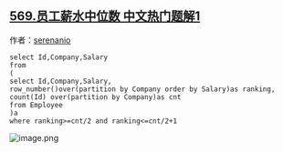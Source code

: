 ## [569.员工薪水中位数 中文热门题解1](https://leetcode.cn/problems/median-employee-salary/solutions/100000/jian-ji-chuang-kou-han-shu-pai-xu-by-serenanio)

作者：[serenanio](https://leetcode.cn/u/serenanio)
```
select Id,Company,Salary
from
(
select Id,Company,Salary, 
row_number()over(partition by Company order by Salary)as ranking,
count(Id) over(partition by Company)as cnt
from Employee
)a
where ranking>=cnt/2 and ranking<=cnt/2+1
```
![image.png](https://pic.leetcode-cn.com/07f6d247213a45d86370678d2564fe3ca8b14cbfa3e4d801834158cf9a96b07d-image.png)
